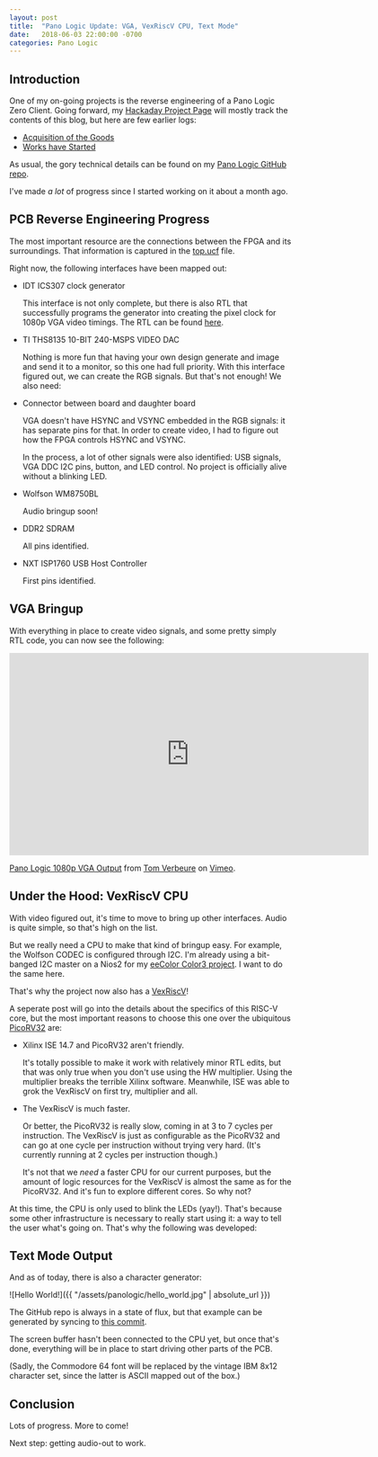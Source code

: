 ```yaml
---
layout: post
title:  "Pano Logic Update: VGA, VexRiscV CPU, Text Mode"
date:   2018-06-03 22:00:00 -0700
categories: Pano Logic
---
```


Introduction
------------

One of my on-going projects is the reverse engineering of a Pano Logic Zero Client. 
Going forward, my [Hackaday Project Page](https://hackaday.io/project/136227-pano-logic-zero-client-g1) will mostly
track the contents of this blog, but here are few earlier logs:

* [Acquisition of the Goods](https://hackaday.io/project/136227-pano-logic-zero-client-g1/log/144009-acquisition-of-the-goods)
* [Works have Started](https://hackaday.io/project/136227-pano-logic-zero-client-g1/log/146078-works-have-started)

As usual, the gory technical details can be found on my [Pano Logic GitHub repo](https://github.com/tomverbeure/panologic).

I've made *a lot* of progress since I started working on it about a month ago.

PCB Reverse Engineering Progress
--------------------------------

The most important resource are the connections between the FPGA and its surroundings. That information is captured
in the [top.ucf](https://github.com/tomverbeure/panologic/blob/master/shared/top.ucf) file.

Right now, the following interfaces have been mapped out:

* IDT ICS307 clock generator

    This interface is not only complete, but there is also RTL that successfully programs the generator into creating
    the pixel clock for 1080p VGA video timings. The RTL can be found [here](https://github.com/tomverbeure/panologic/blob/d0000673ed974a06547cc7733052c7b5367c0027/bringup/rtl/top.v#L235-L261).

* TI THS8135 10-BIT 240-MSPS VIDEO DAC

    Nothing is more fun that having your own design generate and image and send it to a monitor, so this one had full priority. With this
    interface figured out, we can create the RGB signals. But that's not enough! We also need:

* Connector between board and daughter board

    VGA doesn't have HSYNC and VSYNC embedded in the RGB signals: it has separate pins for that. In order to create video, I 
    had to figure out how the FPGA controls HSYNC and VSYNC. 

    In the process, a lot of other signals were also identified: USB signals, VGA DDC I2C pins, button, and LED control. No
    project is officially alive without a blinking LED. 

* Wolfson WM8750BL

    Audio bringup soon!

* DDR2 SDRAM

    All pins identified.

* NXT ISP1760 USB Host Controller

    First pins identified.

VGA Bringup
-----------

With everything in place to create video signals, and some pretty simply RTL code, you can now see the following:

<iframe src="https://player.vimeo.com/video/269570765" width="640" height="360" frameborder="0" webkitallowfullscreen mozallowfullscreen allowfullscreen></iframe>
<p><a href="https://vimeo.com/269570765">Pano Logic 1080p VGA Output</a> from <a href="https://vimeo.com/user84042268">Tom Verbeure</a> on <a href="https://vimeo.com">Vimeo</a>.</p>


Under the Hood: VexRiscV CPU
----------------------------

With video figured out, it's time to move to bring up other interfaces. Audio is quite simple, so that's high on the list.

But we really need a CPU to make that kind of bringup easy. For example, the Wolfson CODEC is configured through I2C. I'm already using
a bit-banged I2C master on a Nios2 for my [eeColor Color3 project](https://hackaday.io/project/122480-eecolor-color3). I want to do the 
same here.

That's why the project now also has a [VexRiscV](https://github.com/SpinalHDL/VexRiscv)!

A seperate post will go into the details about the specifics of this RISC-V core, but the most important reasons to choose this one over the
ubiquitous [PicoRV32](https://github.com/cliffordwolf/picorv32) are:

* Xilinx ISE 14.7 and PicoRV32 aren't friendly.

    It's totally possible to make it work with relatively minor RTL edits, but that was only true when you don't use using the HW multiplier.
    Using the multiplier breaks the terrible Xilinx software. Meanwhile, ISE was able to grok the VexRiscV on first try, multiplier and all.

* The VexRiscV is much faster.

    Or better, the PicoRV32 is really slow, coming in at 3 to 7 cycles per instruction. The VexRiscV is just as configurable as the PicoRV32 and
    can go at one cycle per instruction without trying very hard. (It's currently running at 2 cycles per instruction though.)

    It's not that we *need* a faster CPU for our current purposes, but the amount of logic resources for the VexRiscV is almost the same as for the PicoRV32. 
    And it's fun to explore different cores. So why not?

At this time, the CPU is only used to blink the LEDs (yay!). That's because some other infrastructure is necessary to really start using it: a way
to tell the user what's going on. That's why the following was developed:

Text Mode Output
----------------

And as of today, there is also a character generator:

![Hello World!]({{ "/assets/panologic/hello_world.jpg" | absolute_url }})

The GitHub repo is always in a state of flux, but that example can be generated by syncing to [this commit](https://github.com/tomverbeure/panologic/tree/9623e76faa0be999053b9bdbe4ac0d772e0d73a5).

The screen buffer hasn't been connected to the CPU yet, but once that's done, everything will be in place to start driving other parts of the PCB.

(Sadly, the Commodore 64 font will be replaced by the vintage IBM 8x12 character set, since the latter is ASCII mapped out of the box.)

Conclusion
----------

Lots of progress. More to come!

Next step: getting audio-out to work.

